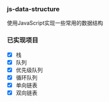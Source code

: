 ###  js-data-structure
使用JavaScript实现一些常用的数据结构

### 已实现项目
  - [x] 栈
  - [x] 队列
  - [x] 优先级队列
  - [x] 循环队列
  - [x] 单向链表
  - [x] 双向链表 